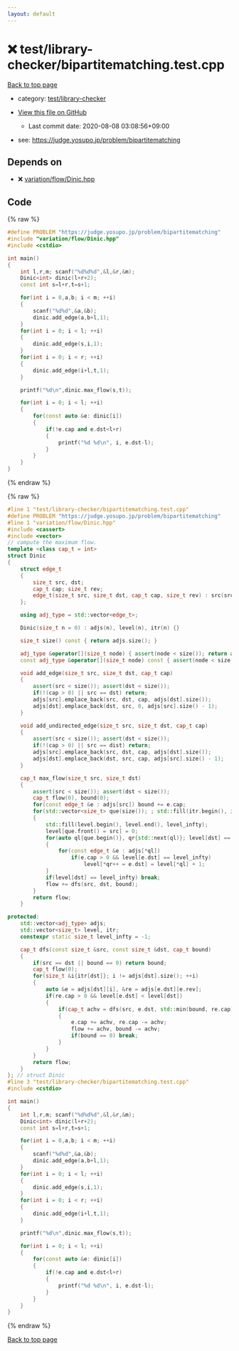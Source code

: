 ```yaml
---
layout: default
---
```


<!-- mathjax config similar to math.stackexchange -->
<script type="text/javascript" async
  src="https://cdnjs.cloudflare.com/ajax/libs/mathjax/2.7.5/MathJax.js?config=TeX-MML-AM_CHTML">
</script>
<script type="text/x-mathjax-config">
  MathJax.Hub.Config({
    TeX: { equationNumbers: { autoNumber: "AMS" }},
    tex2jax: {
      inlineMath: [ ['$','$'] ],
      processEscapes: true
    },
    "HTML-CSS": { matchFontHeight: false },
    displayAlign: "left",
    displayIndent: "2em"
  });
</script>

<script type="text/javascript" src="https://cdnjs.cloudflare.com/ajax/libs/jquery/3.4.1/jquery.min.js"></script>
<script src="https://cdn.jsdelivr.net/npm/jquery-balloon-js@1.1.2/jquery.balloon.min.js" integrity="sha256-ZEYs9VrgAeNuPvs15E39OsyOJaIkXEEt10fzxJ20+2I=" crossorigin="anonymous"></script>
<script type="text/javascript" src="../../../assets/js/copy-button.js"></script>
<link rel="stylesheet" href="../../../assets/css/copy-button.css" />


# :x: test/library-checker/bipartitematching.test.cpp

<a href="../../../index.html">Back to top page</a>

* category: <a href="../../../index.html#8a40f8ed03f4cdb6c2fe0a2d4731a143">test/library-checker</a>
* <a href="{{ site.github.repository_url }}/blob/master/test/library-checker/bipartitematching.test.cpp">View this file on GitHub</a>
    - Last commit date: 2020-08-08 03:08:56+09:00


* see: <a href="https://judge.yosupo.jp/problem/bipartitematching">https://judge.yosupo.jp/problem/bipartitematching</a>


## Depends on

* :x: <a href="../../../library/variation/flow/Dinic.hpp.html">variation/flow/Dinic.hpp</a>


## Code

<a id="unbundled"></a>
{% raw %}
```cpp
#define PROBLEM "https://judge.yosupo.jp/problem/bipartitematching"
#include "variation/flow/Dinic.hpp"
#include <cstdio>

int main()
{
    int l,r,m; scanf("%d%d%d",&l,&r,&m);
    Dinic<int> dinic(l+r+2);
    const int s=l+r,t=s+1;

    for(int i = 0,a,b; i < m; ++i)
    {
        scanf("%d%d",&a,&b);
        dinic.add_edge(a,b+l,1);
    }
    for(int i = 0; i < l; ++i)
    {
        dinic.add_edge(s,i,1);
    }
    for(int i = 0; i < r; ++i)
    {
        dinic.add_edge(i+l,t,1);
    }

    printf("%d\n",dinic.max_flow(s,t));

    for(int i = 0; i < l; ++i)
    {
        for(const auto &e: dinic[i])
        {
            if(!e.cap and e.dst<l+r)
            {
                printf("%d %d\n", i, e.dst-l);
            }
        }
    }
}

```
{% endraw %}

<a id="bundled"></a>
{% raw %}
```cpp
#line 1 "test/library-checker/bipartitematching.test.cpp"
#define PROBLEM "https://judge.yosupo.jp/problem/bipartitematching"
#line 1 "variation/flow/Dinic.hpp"
#include <cassert>
#include <vector>
// compute the maximum flow.
template <class cap_t = int>
struct Dinic
{
    struct edge_t
    {
        size_t src, dst;
        cap_t cap; size_t rev;
        edge_t(size_t src, size_t dst, cap_t cap, size_t rev) : src(src), dst(dst), cap(cap), rev(rev) {}
    };

    using adj_type = std::vector<edge_t>;

    Dinic(size_t n = 0) : adjs(n), level(n), itr(n) {}

    size_t size() const { return adjs.size(); }

    adj_type &operator[](size_t node) { assert(node < size()); return adjs[node]; }
    const adj_type &operator[](size_t node) const { assert(node < size()); return adjs[node]; }

    void add_edge(size_t src, size_t dst, cap_t cap)
    {
        assert(src < size()); assert(dst < size());
        if(!(cap > 0) || src == dst) return;
        adjs[src].emplace_back(src, dst, cap, adjs[dst].size());
        adjs[dst].emplace_back(dst, src, 0, adjs[src].size() - 1);
    }

    void add_undirected_edge(size_t src, size_t dst, cap_t cap)
    {
        assert(src < size()); assert(dst < size());
        if(!(cap > 0) || src == dist) return;
        adjs[src].emplace_back(src, dst, cap, adjs[dst].size());
        adjs[dst].emplace_back(dst, src, cap, adjs[src].size() - 1);
    }

    cap_t max_flow(size_t src, size_t dst)
    {
        assert(src < size()); assert(dst < size());
        cap_t flow(0), bound(0);
        for(const edge_t &e : adjs[src]) bound += e.cap;
        for(std::vector<size_t> que(size()); ; std::fill(itr.begin(), itr.end(), 0))
        {
            std::fill(level.begin(), level.end(), level_infty);
            level[que.front() = src] = 0;
            for(auto ql{que.begin()}, qr{std::next(ql)}; level[dst] == level_infty && ql != qr; ++ql)
            {
                for(const edge_t &e : adjs[*ql])
                    if(e.cap > 0 && level[e.dst] == level_infty)
                        level[*qr++ = e.dst] = level[*ql] + 1;
            }
            if(level[dst] == level_infty) break;
            flow += dfs(src, dst, bound);
        }
        return flow;
    }

protected:
    std::vector<adj_type> adjs;
    std::vector<size_t> level, itr;
    constexpr static size_t level_infty = -1;

    cap_t dfs(const size_t &src, const size_t &dst, cap_t bound)
    {
        if(src == dst || bound == 0) return bound;
        cap_t flow(0);
        for(size_t &i{itr[dst]}; i != adjs[dst].size(); ++i)
        {
            auto &e = adjs[dst][i], &re = adjs[e.dst][e.rev];
            if(re.cap > 0 && level[e.dst] < level[dst])
            {
                if(cap_t achv = dfs(src, e.dst, std::min(bound, re.cap)); achv > 0)
                {
                    e.cap += achv, re.cap -= achv;
                    flow += achv, bound -= achv;
                    if(bound == 0) break;
                }
            }
        }
        return flow;
    }
}; // struct Dinic
#line 3 "test/library-checker/bipartitematching.test.cpp"
#include <cstdio>

int main()
{
    int l,r,m; scanf("%d%d%d",&l,&r,&m);
    Dinic<int> dinic(l+r+2);
    const int s=l+r,t=s+1;

    for(int i = 0,a,b; i < m; ++i)
    {
        scanf("%d%d",&a,&b);
        dinic.add_edge(a,b+l,1);
    }
    for(int i = 0; i < l; ++i)
    {
        dinic.add_edge(s,i,1);
    }
    for(int i = 0; i < r; ++i)
    {
        dinic.add_edge(i+l,t,1);
    }

    printf("%d\n",dinic.max_flow(s,t));

    for(int i = 0; i < l; ++i)
    {
        for(const auto &e: dinic[i])
        {
            if(!e.cap and e.dst<l+r)
            {
                printf("%d %d\n", i, e.dst-l);
            }
        }
    }
}

```
{% endraw %}

<a href="../../../index.html">Back to top page</a>


